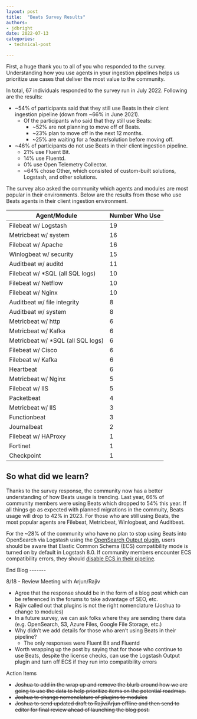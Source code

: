 ```yaml
---
layout: post
title:  "Beats Survey Results"
authors:
- jdbright
date: 2022-07-13
categories:
 - technical-post

---
```


First, a huge thank you to all of you who responded to the survey. Understanding how you use agents in your ingestion pipelines helps us prioritize use cases that deliver the most value to the community.

In total, 67 individuals responded to the survey run in July 2022. Following are the results:

* ~54% of participants said that they still use Beats in their client ingestion pipeline (down from ~66% in June 2021).
    * Of the participants who said that they still use Beats:
        * ~52% are not planning to move off of Beats.
        * ~23% plan to move off in the next 12 months.
        * ~25% are waiting for a feature/solution before moving off.
* ~46% of participants do not use Beats in their client ingestion pipeline.
    * 21% use Fluent Bit.
    * 14% use Fluentd.
    * 0% use Open Telemetry Collector.
    * ~64% chose Other, which consisted of custom-built solutions, Logstash, and other solutions.

The survey also asked the community which agents and modules are most popular in their environments. Below are the results from those who use Beats agents in their client ingestion environment.

|**Agent/Module**	|Number Who Use	|
|---	|---	|
|Filebeat w/ Logstash	|19	|
|Metricbeat w/ system	|16	|
|Filebeat w/ Apache	|16	|
|Winlogbeat w/ security	|15	|
|Auditbeat w/ auditd	|11	|
|Filebeat w/ *SQL (all SQL logs)	|10	|
|Filebeat w/ Netflow	|10	|
|Filebeat w/ Nginx	|10	|
|Auditbeat w/ file integrity	|8	|
|Auditbeat w/ system	|8	|
|Metricbeat w/ http	|6	|
|Metricbeat w/ Kafka	|6	|
|Metricbeat w/ *SQL (all SQL logs)	|6	|
|Filebeat w/ Cisco	|6	|
|Filebeat w/ Kafka	|6	|
|Heartbeat	|6	|
|Metricbeat w/ Nginx	|5	|
|Filebeat w/ IIS	|5	|
|Packetbeat	|4	|
|Metricbeat w/ IIS	|3	|
|Functionbeat	|3	|
|Journalbeat	|2	|
|Filebeat w/ HAProxy	|1	|
|Fortinet	|1	|
|Checkpoint	|1	|

## So what did we learn?

Thanks to the survey response, the community now has a better understanding of how Beats usage is trending. Last year, 66% of community members were using Beats which dropped to 54% this year. If all things go as expected with planned migrations in the commuity, Beats usage will drop to 42% in 2023. For those who are still using Beats, the most popular agents are Filebeat, Metricbeat, Winlogbeat, and Auditbeat.

For the ~28% of the community who have no plan to stop using Beats into OpenSearch via Logstash using the [OpenSearch Output plugin](https://github.com/opensearch-project/logstash-output-opensearch), users should be aware that Elastic Common Schema (ECS) compatibility mode is turned on by default in Logstash 8.0. If community members encounter ECS compatibility errors, they should [disable ECS in their pipeline](https://www.elastic.co/guide/en/logstash/current/ecs-ls.html).

End Blog -------




8/18 - Review Meeting with Arjun/Rajiv


* Agree that the response should be in the form of a blog post which can be referenced in the forums to take advantage of SEO, etc.
* Rajiv called out that plugins is not the right nomenclature (Joshua to change to modules)
* In a future survey, we can ask folks where they are sending there data (e.g. OpenSearch, S3, Azure Files, Google File Storage, etc.)
* Why didn’t we add details for those who aren’t using Beats in their pipeline?
    * The only responses were Fluent Bit and Fluentd
* Worth wrapping up the post by saying that for those who continue to use Beats, despite the license checks, can use the Logstash Output plugin and turn off ECS if they run into compatibility errors


Action Items

* ~~Joshua to add in the wrap up and remove the blurb around how we are going to use the data to help prioritize items on the potential roadmap.~~
* ~~Joshua to change nomenclature of plugins to modules~~
* ~~Joshua to send updated draft to Rajiv/Arjun offline and then send to editor for final review ahead of launching the blog post.~~
